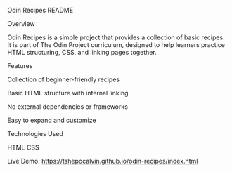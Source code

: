 Odin Recipes README

Overview

Odin Recipes is a simple project that provides a collection of basic recipes. It is part of The Odin Project curriculum, designed to help learners practice HTML structuring, CSS, and linking pages together.

Features

Collection of beginner-friendly recipes

Basic HTML structure with internal linking

No external dependencies or frameworks

Easy to expand and customize

Technologies Used

HTML
CSS

Live Demo:
https://tshepocalvin.github.io/odin-recipes/index.html
